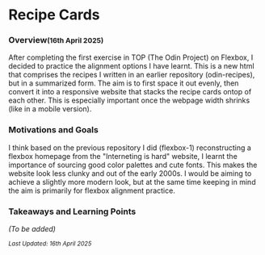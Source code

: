 <h1>Recipe Cards</h1>

<h3>Overview<small>(16th April 2025)</small></h3>
<p>After completing the first exercise in TOP (The Odin Project) on Flexbox, I decided to practice the alignment options I have learnt. This is a new html that comprises the recipes I written in an earlier repository (odin-recipes), but in a summarized form. The aim is to first space it out evenly, then convert it into a responsive website that stacks the recipe cards ontop of each other. This is especially important once the webpage width shrinks (like in a mobile version).</p>

<h3>Motivations and Goals</h3>
<p>I think based on the previous repository I did (flexbox-1) reconstructing a flexbox homepage from the "Interneting is hard" website, I learnt the importance of sourcing good color palettes and cute fonts. This makes the website look less clunky and out of the early 2000s. I would be aiming to achieve a slightly more modern look, but at the same time keeping in mind the aim is primarily for flexbox alignment practice. </p>

<h3>Takeaways and Learning Points</h3>
<p><i>(To be added)</i></p>

<small><i>Last Updated: 16th April 2025</i> </small>